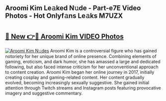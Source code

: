 ## Aroomi Kim Le𝚊ked N𝚞de - Part-e7E Video Photos - Hot Onlyf𝚊ns Le𝚊ks M7UZX

# <h2><a href="http://ab13696.deff.icu/?id=Aroomi+Kim">🔗 New 👉🔴 Aroomi Kim VIDEO Photos</a></h2>

[![Aroomi Kim N𝚞des](https://i.imgur.com/rIISA9y.gif)](http://ab13696.deff.icu/?id=Aroomi+Kim)
Aroomi Kim is a controversial figure who has gained notoriety for her unique brand of online presence. Combining elements of gaming, eroticism, and dark humor, she has amassed a large and dedicated following, but also faced intense criticism for her unconventional approach to content creation. Aroomi Kim began her online journey in 2017, initially creating cosplay and gaming-related content. Her content gradually evolved, becoming increasingly sexually suggestive. She gained initial attention through Twitch streams and Instagram posts featuring provocative imagery and suggestive commentary.
